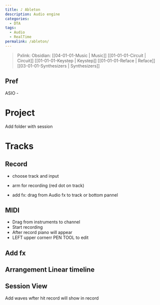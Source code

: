 ```yaml
---
title: ♪ Ableton
description: Audio engine
categories:
  - DTA
tags:
  - Audio
  - RealTime
permalink: /ableton/
---
```

> Pxlink: 
>Obsidian:   [[04-01-01-Music | Music]] [[01-01-01-Circuit | Circuit]] [[01-01-01-Keystep | Keystep]] [[01-01-01-Reface | Reface]] [[03-01-01-Synthesizers | Synthesizers]]


## Pref

ASIO -

# Project

Add folder with session

# Tracks
## Record
- choose track and input
- arm for recording (red dot on track)

- add fx: drag from Audio fx to track or bottom pannel


## MIDI
- Drag from instruments to channel
- Start recording
- After record piano will appear
- LEFT upper cornerr PEN TOOL to edit


## Add fx




## Arrangement Linear timeline


## Session View

Add waves
wfter hit record will show in record

